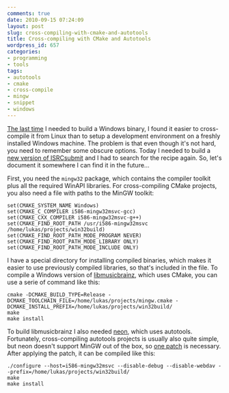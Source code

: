 ```yaml
---
comments: true
date: 2010-09-15 07:24:09
layout: post
slug: cross-compiling-with-cmake-and-autotools
title: Cross-compiling with CMake and Autotools
wordpress_id: 657
categories:
- programming
- tools
tags:
- autotools
- cmake
- cross-compile
- mingw
- snippet
- windows
---
```


[The last time](http://oxygene.sk/lukas/2010/07/introducing-chromaprint/) I needed to build a Windows binary, I found it easier to cross-compile it from Linux than to setup a development environment on a freshly installed Windows machine. The problem is that even though it's not hard, you need to remember some obscure options. Today I needed to build a [new version of ISRCsubmit](http://forums.musicbrainz.org/viewtopic.php?pid=11111#p11111) and I had to search for the recipe again. So, let's document it somewhere I can find it in the future...

First, you need the `mingw32` package, which contains the compiler toolkit plus all the required WinAPI libraries. For cross-compiling CMake projects, you also need a file with paths to the MinGW toolkit:


    
    
    set(CMAKE_SYSTEM_NAME Windows)
    set(CMAKE_C_COMPILER i586-mingw32msvc-gcc)
    set(CMAKE_CXX_COMPILER i586-mingw32msvc-g++)
    set(CMAKE_FIND_ROOT_PATH /usr/i586-mingw32msvc /home/lukas/projects/win32build)
    set(CMAKE_FIND_ROOT_PATH_MODE_PROGRAM NEVER)
    set(CMAKE_FIND_ROOT_PATH_MODE_LIBRARY ONLY)
    set(CMAKE_FIND_ROOT_PATH_MODE_INCLUDE ONLY)
    



I have a special directory for installing compiled binaries, which makes it easier to use previously compiled libraries, so that's included in the file. To compile a Windows version of [libmusicbrainz](http://musicbrainz.org/doc/libmusicbrainz), which uses CMake, you can use a serie of command like this:


    
    
    cmake -DCMAKE_BUILD_TYPE=Release -DCMAKE_TOOLCHAIN_FILE=/home/lukas/projects/mingw.cmake -DCMAKE_INSTALL_PREFIX=/home/lukas/projects/win32build/
    make 
    make install
    



To build libmusicbrainz I also needed [neon](http://www.webdav.org/neon/), which uses autotools. Fortunately, cross-compiling autotools projects is usually also quite simple, but neon doesn't support MinGW out of the box, so [one patch](https://build.opensuse.org/package/view_file?file=neon-0.29.1-mingw.patch&package=mingw32-libneon&project=windows:mingw:win32&srcmd5=eb762d7b7894e4ebd1cda4f69a6b5c60) is necessary. After applying the patch, it can be compiled like this:


    
    
    ./configure --host=i586-mingw32msvc --disable-debug --disable-webdav --prefix=/home/lukas/projects/win32build/
    make
    make install
    



